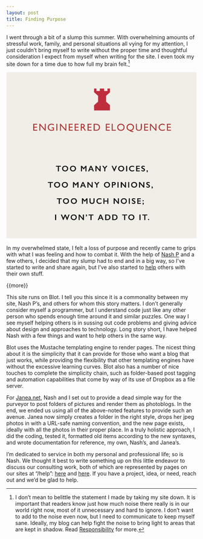 ```yaml
---
layout: post
title: Finding Purpose
---
```


I went through a bit of a slump this summer. With overwhelming amounts of stressful work, family, and personal situations all vying for my attention, I just couldn’t bring myself to write without the proper time and thoughtful consideration I expect from myself when writing for the site. I even took my site down for a time due to how full my brain felt.[^1]

![Narrator: It’s An Eloquent Lockdown][image-1]

In my overwhelmed state, I felt a loss of purpose and recently came to grips with what I was feeling and how to combat it. With the help of [Nash P][2] and a few others, I decided that my slump had to end and in a big way, so I’ve started to write and share again, but I’ve also started to [help][3] others with their own stuff.

{{more}}

This site runs on Blot. I tell you this since it is a commonality between my site, Nash P’s, and others for whom this story matters. I don’t generally consider myself a programmer, but I understand code just like any other person who spends enough time around it and similar puzzles. One way I see myself helping others is in sussing out code problems and giving advice about design and approaches to technology. Long story short, I have helped Nash with a few things and want to help others in the same way.

Blot uses the Mustache templating engine to render pages. The nicest thing about it is the simplicity that it can provide for those who want a blog that just works, while providing the flexibility that other templating engines have without the excessive learning curves. Blot also has a number of nice touches to complete the simplicity chain, such as folder-based post tagging and automation capabilities that come by way of its use of Dropbox as a file server.

For [Janea.net][4], Nash and I set out to provide a dead simple way for the purveyor to post folders of pictures and render them as photoblogs. In the end, we ended us using all of the above-noted features to provide such an avenue. Janea now simply creates a folder in the right style, drops her jpeg photos in with a URL-safe naming convention, and the new page exists, ideally with all the photos in their proper place. In a truly holistic approach, I did the coding, tested it, formatted old items according to the new syntaxes, and wrote documentation for reference, my own, Nash’s, and Janea’s.

I’m dedicated to service in both my personal and professional life; so is Nash. We thought it best to write something up on this little endeavor to discuss our consulting work, both of which are represented by pages on our sites at “/help”: [here][5] and [here][6]. If you have a project, idea, or need, reach out and we’d be glad to help.

[^1]:	I don’t mean to belittle the statement I made by taking my site down. It is important that readers know just how much noise there really is in our world right now, most of it unnecessary and hard to ignore. I don’t want to add to the noise even now, but I need to communicate to keep myself sane. Ideally, my blog can help fight the noise to bring light to areas that are kept in shadow. Read [Responsibility][1] for more.

[1]:	/2018/07/responsibility
[2]:	https://nashp.com
[3]:	/help
[4]:	https://www.janea.net
[5]:	/help
[6]:	https://nashp.com/help

[image-1]:	/public/assets/2018-10-03-eloquent-lockdown.jpg